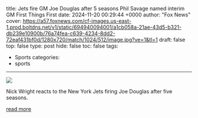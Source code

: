 title: Jets fire GM Joe Douglas after 5 seasons Phil Savage named interim GM First Things First
date: 2024-11-20 00:29:44 +0000
author: "Fox News"
cover: https://a57.foxnews.com/cf-images.us-east-1.prod.boltdns.net/v1/static/694940094001/a1cb058a-21ae-43d5-b321-db239e10900b/76a74fea-c639-4234-8dd2-72eaf431bf0d/1280x720/match/1024/512/image.jpg?ve=1&tl=1
draft: false
top: false
type: post
hide: false
toc: false
tags:
  - Sports
categories:
  - sports
---

![](https://a57.foxnews.com/cf-images.us-east-1.prod.boltdns.net/v1/static/694940094001/a1cb058a-21ae-43d5-b321-db239e10900b/76a74fea-c639-4234-8dd2-72eaf431bf0d/1280x720/match/1024/512/image.jpg?ve=1&tl=1)

Nick Wright reacts to the New York Jets firing Joe Douglas after five seasons.

[read more](https://www.foxsports.com/watch/fmc-g5zeni2fgpd0oavg)
